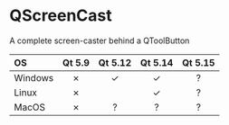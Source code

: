# QScreenCast
A complete screen-caster behind a QToolButton

| OS | Qt 5.9 | Qt 5.12 | Qt 5.14 | Qt 5.15 |
|:---|:------:|:-------:|:-------:|:-------:|
|Windows| ✗ | ✓ | ✓ | ? |
|Linux| ✗ |  | ✓ | ? |
|MacOS| ✗ | ? | ? | ? |
